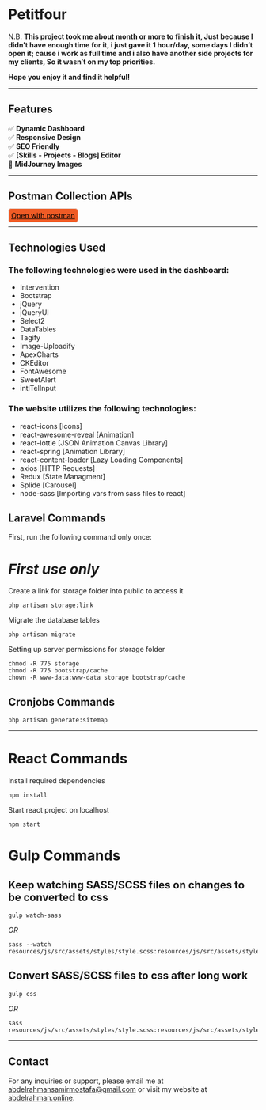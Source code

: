 # Petitfour


N.B. **This project took me about month or more to finish it, Just because I didn’t have enough time for it, i just gave it 1 hour/day, some days I didn’t open it; cause i work as full time and i also have another side projects for my clients, So it wasn’t on my top priorities.**

**Hope you enjoy it and find it helpful!**

<hr/>

## Features

✅ <b>Dynamic Dashboard</b><br/>
✅ <b>Responsive Design</b><br/>
✅ <b>SEO Friendly</b><br/>
✅ <b>[Skills - Projects - Blogs] Editor</b><br/>
🌟 <b>MidJourney Images</b>

<hr/>

## Postman Collection APIs

<a href="https://www.postman.com/petitfour/workspace/petitfour/collection/26104711-d112244d-f11a-4dd6-9363-0a794feb09ac?action=share&creator=26104711" target="_blank" style="color:#000; background-color:#ef5b25;padding:5px;border-radius:6px;border:1px solid #dddddd">Open with postman</a>

<hr/>

## Technologies Used

### The following technologies were used in the dashboard:

-   Intervention
-   Bootstrap
-   jQuery
-   jQueryUI
-   Select2
-   DataTables
-   Tagify
-   Image-Uploadify
-   ApexCharts
-   CKEditor
-   FontAwesome
-   SweetAlert
-   intlTelInput

### The website utilizes the following technologies:

-   react-icons [Icons]
-   react-awesome-reveal [Animation]
-   react-lottie [JSON Animation Canvas Library]
-   react-spring [Animation Library]
-   react-content-loader [Lazy Loading Components]
-   axios [HTTP Requests]
-   Redux [State Managment]
-   Splide [Carousel]
-   node-sass [Importing vars from sass files to react]



## Laravel Commands

First, run the following command only once:
# _First use only_ <br/>

Create a link for storage folder into public to access it

```
php artisan storage:link
```

Migrate the database tables

```
php artisan migrate
```

Setting up server permissions for storage folder

```
chmod -R 775 storage
chmod -R 775 bootstrap/cache
chown -R www-data:www-data storage bootstrap/cache
```

## Cronjobs Commands
```
php artisan generate:sitemap
```

---

<h1>React Commands</h1>
Install required dependencies

```
npm install
```

Start react project on localhost

```
npm start
```

<h1>Gulp Commands</h1>

## Keep watching SASS/SCSS files on changes to be converted to css

```
gulp watch-sass
```
_OR_
```
sass --watch resources/js/src/assets/styles/style.scss:resources/js/src/assets/styles/style.css
```

## Convert SASS/SCSS files to css after long work

```
gulp css
```
_OR_
```
sass resources/js/src/assets/styles/style.scss:resources/js/src/assets/styles/style.css
```

---

## Contact

For any inquiries or support, please email me at [abdelrahmansamirmostafa@gmail.com](mailto:abdelrahmansamirmostafa@gmail.com) or visit my website at [abdelrahman.online](https://www.abdelrahman.online).
